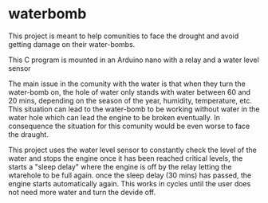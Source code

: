 # waterbomb
This project is meant to help comunities to face the drought and avoid getting damage on their water-bombs.

This C program is mounted in an Arduino nano with a relay and a water level sensor

The main issue in the comunity with the water is that when they turn the water-bomb on, the hole of water only stands with water between 60 and 20 mins, depending on the season of the year, humidity, temperature, etc. This situation can lead to the water-bomb to be working without water in the water hole which can lead the engine to be broken eventually. In consequence the situation for this comunity would be even worse to face the draught.

This project uses the water level sensor to constantly check the level of the water and stops the engine once it has been reached critical levels, the starts a "sleep delay" where the engine is off by the relay letting the wtarehole to be full again. once the sleep delay (30 mins) has passed, the engine starts automatically again. This works in cycles until the user does not need more water and turn the devide off.
